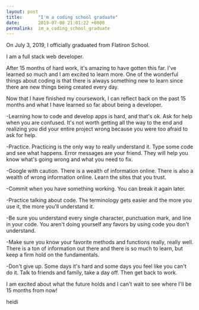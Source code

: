 ```yaml
---
layout: post
title:      "I'm a coding school graduate"
date:       2019-07-08 21:01:22 +0000
permalink:  im_a_coding_school_graduate
---
```



On July 3, 2019, I officially graduated from Flatiron School. 

I am a full stack web developer. 

After 15 months of hard work, it's amazing to have gotten this far. I've learned so much and I am excited to learn more. One of the wonderful things about coding is that there is always something new to learn since there are new things being created every day. 

Now that I have finished my coursework, I can reflect back on the past 15 months and what I have learned so far about being a developer. 

-Learning how to code and develop apps is hard, and that's ok. Ask for help when you are confused. It's not worth getting all the way to the end and realizing you did your entire project wrong because you were too afraid to ask for help.

-Practice. Practicing is the only way to really understand it. Type some code and see what happens. Error messages are your friend. They will help you know what's going wrong and what you need to fix. 

-Google with caution. There is a wealth of information online. There is also a wealth of wrong information online. Learn the sites that you trust. 

-Commit when you have something working. You can break it again later. 

-Practice talking about code. The terminology gets easier and the more you use it, the more you'll understand it. 

-Be sure you understand every single character, punctuation mark, and line in your code. You aren't doing yourself any favors by using code you don't understand. 

-Make sure you know your favorite methods and functions really, really well. There is a ton of information out there and there is so much to learn, but keep a firm hold on the fundamentals. 

-Don't give up. Some days it's hard and some days you feel like you can't do it. Talk to friends and family, take a day off. Then get back to work. 

I am excited about what the future holds and I can't wait to see where I'll be 15 months from now! 

heidi

